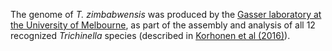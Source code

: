 [//]: # (Created by ./bin/manage_files.pl from ./species/Trichinella_zimbabwensis/PRJNA257433/Trichinella_zimbabwensis_PRJNA257433.assembly.html on Thu Jun 11 13:46:25 2020)
The genome of _T. zimbabwensis_ was produced by the [Gasser laboratory at the University of Melbourne](http://www.gasserlab.org/), as part of the assembly and analysis of all 12 recognized _Trichinella_ species (described in [Korhonen et al (2016)](http://europepmc.org/abstract/MED/26830005)).
